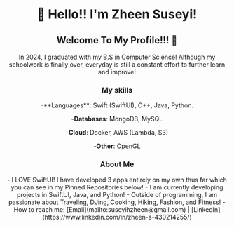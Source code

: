 <div align="center">
  <h1>👋 Hello!! I'm Zheen Suseyi!</h1>
  <h2>Welcome To My Profile!!! 🤩</h2>
  <p>In 2024, I graduated with my B.S in Computer Science! Although my schoolwork is finally over, everyday is still a constant effort to further learn and improve! 
 </p>
  <h3> My skills </h3>
  <p>-**Languages**: Swift (SwiftUI), C++, Java, Python.


-**Databases**: MongoDB, MySQL


-**Cloud**: Docker, AWS (Lambda, S3)


-**Other**: OpenGL</p>
<h3> About Me </h3>
<p>- I LOVE SwiftUI! I have developed 3 apps entirely on my own thus far which you can see in my Pinned Repositories below!
- I am currently developing projects in SwiftUI, Java, and Python!
- Outside of programming, I am passionate about Traveling, DJing, Cooking, Hiking, Fashion, and Fitness! 
- How to reach me: [Email](mailto:suseyihzheen@gmail.com) | [LinkedIn](https://www.linkedin.com/in/zheen-s-430214255/) </p>
</div>
